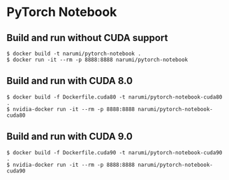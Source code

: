# PyTorch Notebook

## Build and run without CUDA support

```
$ docker build -t narumi/pytorch-notebook .
$ docker run -it --rm -p 8888:8888 narumi/pytorch-notebook
```

## Build and run with CUDA 8.0

```
$ docker build -f Dockerfile.cuda80 -t narumi/pytorch-notebook-cuda80 .
$ nvidia-docker run -it --rm -p 8888:8888 narumi/pytorch-notebook-cuda80
```

## Build and run with CUDA 9.0

```
$ docker build -f Dockerfile.cuda90 -t narumi/pytorch-notebook-cuda90 .
$ nvidia-docker run -it --rm -p 8888:8888 narumi/pytorch-notebook-cuda90
```